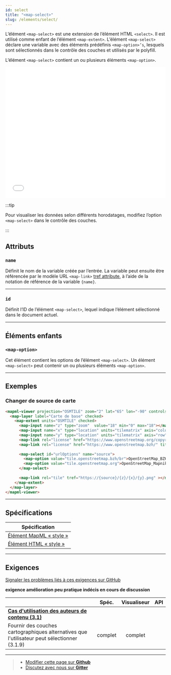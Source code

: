 ```yaml
---
id: select
title: "<map-select>"
slug: /elements/select/
---
```


L’élément `<map-select>` est une extension de l’élément HTML `<select>`. Il est utilisé comme enfant de l’élément `<map-extent>`. L’élément `<map-select>` déclare une variable avec des éléments prédéfinis `<map-option>’s`, lesquels sont sélectionnés dans le contrôle des couches et utilisés par le polyfill.

L’élément `<map-select>` contient un ou plusieurs éléments `<map-option>`.

<iframe src="../../../demo/map-select-demo/" title="Démo en MapML" height="410" width="100%" scrolling="no" frameBorder="0"></iframe>

:::tip

Pour visualiser les données selon différents horodatages, modifiez l’option `<map-select>` dans le contrôle des couches.

:::

## Attributs 

### `name`
Définit le nom de la variable créée par l’entrée. La variable peut ensuite être référencée par le modèle URL `<map-link>` [tref attribute](../link#tref), à l’aide de la notation de référence de la variable `{name}`. 
 


---

### `id`
Définit l’ID de l’élément `<map-select>`, lequel indique l’élément sélectionné dans le document actuel.

---

## Éléments enfants 

### `<map-option>`

Cet élément contient les options de l’élément `<map-select>`. Un élément `<map-select>` peut contenir un ou plusieurs éléments `<map-option>`.

---

## Exemples

### Changer de source de carte
```html
<mapml-viewer projection="OSMTILE" zoom="2" lat="65" lon="-90" controls="">
  <map-layer label="Carte de base" checked>
    <map-extent units="OSMTILE" checked>
      <map-input name="z" type="zoom"  value="18" min="0" max="18"></map-input>
      <map-input name="x" type="location" units="tilematrix" axis="column" min="0"  max="262144" ></map-input>
      <map-input name="y" type="location" units="tilematrix" axis="row" min="0"  max="262144" ></map-input>
      <map-link rel="license" href="https://www.openstreetmap.org/copyright" title="OpenStreetMap"></map-link>
      <map-link rel="license" href="https://www.openstreetmap.bzh/" title="Équipe OpenStreetMap Breton"></map-link>
      
      <map-select id="urlOptions" name="source">
        <map-option value="tile.openstreetmap.bzh/br">OpenStreetMap_BZH</map-option>
        <map-option value="tile.openstreetmap.org">OpenStreetMap_Mapnik</map-option>    
      </map-select>
      
      <map-link rel="tile" tref="https://{source}/{z}/{x}/{y}.png" ></map-link>
    </map-extent>
  </map-layer>
</mapml-viewer>
```

---

## Spécifications

| Spécification                                                |
|--------------------------------------------------------------|
| [Élément MapML « style »](https://maps4html.org/MapML-Specification/spec/#the-select-element-0) |
| [Élément HTML « style »](https://html.spec.whatwg.org/multipage/form-elements.html#the-select-element) |

---

## Exigences

[Signaler les problèmes liés à ces exigences sur GitHub](https://github.com/Maps4HTML/HTML-Map-Element-UseCases-Requirements/issues/new?title=-SUMMARIZE+THE+PROBLEM-&body=-DESCRIBE+THE+PROBLEM-)

<p><b><span class="requirement">exigence</span>
<span class="enhancement">amélioration</span>
<span class="impractical">peu pratique</span>
<span class="undecided">indécis</span>
<span class="discussion">en cours de discussion</span></b></p>

|  | Spéc. | Visualiseur | API |
|:---------------------------------------------------------------------------------|:------: |:-----: |:---: |
| [**Cas d'utilisation des auteurs de contenu (3.1)**](https://maps4html.org/HTML-Map-Element-UseCases-Requirements/#content-author-use-cases) |  |  |  |
| <div class="undecided"> Fournir des couches cartographiques alternatives que l'utilisateur peut sélectionner (3.1.9)</div>             | complet | complet |  |

---

> - [Modifier cette page sur **Github**](https://github.com/Maps4HTML/web-map-doc/edit/main/i18n/fr/docusaurus-plugin-content-docs/current/elements/select.md)
> - [Discutez avec nous sur **Gitter**](https://gitter.im/Maps4HTML/chat)
